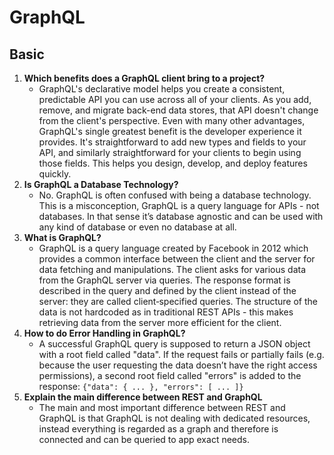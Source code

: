 # GraphQL

## Basic

1. **Which benefits does a GraphQL client bring to a project?**
   - GraphQL's declarative model helps you create a consistent, predictable API you can use across all of your clients. As you add, remove, and migrate back-end data stores, that API doesn't change from the client's perspective. Even with many other advantages, GraphQL's single greatest benefit is the developer experience it provides. It's straightforward to add new types and fields to your API, and similarly straightforward for your clients to begin using those fields. This helps you design, develop, and deploy features quickly.
2. **Is GraphQL a Database Technology?**
    - No. GraphQL is often confused with being a database technology. This is a misconception, GraphQL is a query language for APIs - not databases. In that sense it’s database agnostic and can be used with any kind of database or even no database at all.
3. **What is GraphQL?**
    - GraphQL is a query language created by Facebook in 2012 which provides a common interface between the client and the server for data fetching and manipulations. The client asks for various data from the GraphQL server via queries. The response format is described in the query and defined by the client instead of the server: they are called client‐specified queries. The structure of the data is not hardcoded as in traditional REST APIs - this makes retrieving data from the server more efficient for the client.
4. **How to do Error Handling in GraphQL?**
    - A successful GraphQL query is supposed to return a JSON object with a root field called "data". If the request fails or partially fails (e.g. because the user requesting the data doesn’t have the right access permissions), a second root field called "errors" is added to the response: `{"data": { ... }, "errors": [ ... ]}`
5. **Explain the main difference between REST and GraphQL**
    - The main and most important difference between REST and GraphQL is that GraphQL is not dealing with dedicated resources, instead everything is regarded as a graph and therefore is connected and can be queried to app exact needs.